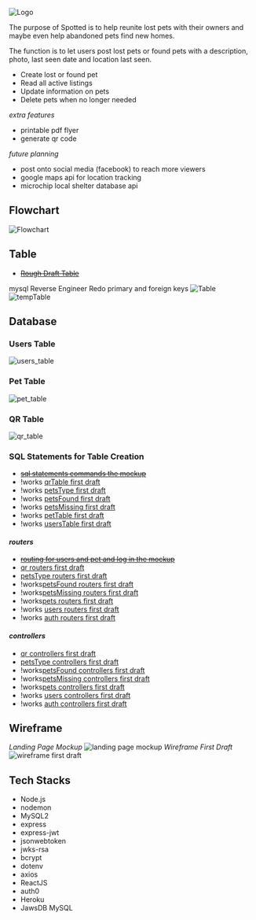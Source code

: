 ![Logo](/READMEdocs/readMeLogo.jpg)

The purpose of Spotted is to help reunite lost pets with their owners and maybe even help abandoned pets find new homes.

The function is to let users post lost pets or found pets with a description, photo, last seen date and location last seen.

- Create lost or found pet
- Read all active listings
- Update information on pets 
- Delete pets when no longer needed

*extra features*
- printable pdf flyer
- generate qr code 

*future planning*
- post onto social media (facebook) to reach more viewers
- google maps api for location tracking
- microchip local shelter database api

## Flowchart
![Flowchart](/READMEdocs/flowchart.jpg)

## Table
- ~~[Rough Draft Table](/READMEdocs/tableRough.jpg)~~

mysql Reverse Engineer
Redo primary and foreign keys
![Table](/READMEdocs/tempTable.jpg)
![tempTable](/READMEdocs/tableReverse.jpg)

## Database
### Users Table
![users_table](/READMEdocs/users_table.jpg)

### Pet Table
![pet_table](/READMEdocs/pet_table.jpg)

### QR Table
![qr_table](/READMEdocs/qr_table.jpg)

### SQL Statements for Table Creation
- ~~[sql statements commands the mockup](/READMEdocs/sql_statements.txt)~~
- !works [qrTable first draft](/sql/qrTable.sql)
- !works [petsType first draft](/sql/petsType.sql)
- !works [petsFound first draft](/sql/petsFound.sql)
- !works [petsMissing first draft](/sql/petsMissing.sql)
- !works [petTable first draft](/sql/petTable.sql)
- !works [usersTable first draft](/sql/usersTable.sql)

#### *routers*
- ~~[routing for users and pet and log in the mockup](/READMEdocs/routers.txt)~~
- [qr routers first draft](/routers/qr.js)
- [petsType routers first draft](/routers/petsType.js)
- !works[petsFound routers first draft](/routers/petsFound.js)
- !works[petsMissing routers first draft](/routers/petsMissing.js)
- !works[pets routers first draft](/routers/pets.js)
- !works [users routers first draft](/routers/users.js)
- !works [auth routers first draft](/routers/auth.js)

#### *controllers*
- [qr controllers first draft](/controllers/qr.js)
- [petsType controllers first draft](/controllers/petType.js)
- !works[petsFound controllers first draft](/controllers/petsFound.js)
- !works[petsMissing controllers first draft](/controllers/petsMissing.js)
- !works[pets controllers first draft](/controllers/pets.js)
- !works [users controllers first draft](/controllers/users.js)
- !works [auth controllers first draft](/controllers/auth.js)

## Wireframe
*Landing Page Mockup*
![landing page mockup](/READMEdocs/landingPage.jpg)
*Wireframe First Draft*
![wireframe first draft](/READMEdocs/wireframe.jpg)

## **Tech Stacks**
* Node.js
* nodemon
* MySQL2
* express
* express-jwt
* jsonwebtoken
* jwks-rsa
* bcrypt
* dotenv
* axios
* ReactJS
* auth0
* Heroku
* JawsDB MySQL


